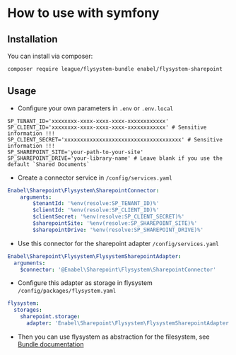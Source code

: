 # How to use with symfony

## Installation

You can install via composer:

``` bash
composer require league/flysystem-bundle enabel/flysystem-sharepoint
```

## Usage

* Configure your own parameters in `.env` or `.env.local`

```dotenv
SP_TENANT_ID='xxxxxxxx-xxxx-xxxx-xxxx-xxxxxxxxxxxx'
SP_CLIENT_ID='xxxxxxxx-xxxx-xxxx-xxxx-xxxxxxxxxxxx' # Sensitive information !!!
SP_CLIENT_SECRET='xxxxxxxxxxxxxxxxxxxxxxxxxxxxxxxxxxxxx' # Sensitive information !!!
SP_SHAREPOINT_SITE='your-path-to-your-site'
SP_SHAREPOINT_DRIVE='your-library-name' # Leave blank if you use the default `Shared Documents`
```

* Create a connector service in `/config/services.yaml`

```yaml
Enabel\Sharepoint\Flysystem\SharepointConnector:
    arguments:
        $tenantId: '%env(resolve:SP_TENANT_ID)%'
        $clientId: '%env(resolve:SP_CLIENT_ID)%'
        $clientSecret: '%env(resolve:SP_CLIENT_SECRET)%'
        $sharepointSite: '%env(resolve:SP_SHAREPOINT_SITE)%'
        $sharepointDrive: '%env(resolve:SP_SHAREPOINT_DRIVE)%'
```

* Use this connector for the sharepoint adapter `/config/services.yaml`

```yaml
Enabel\Sharepoint\Flysystem\FlysystemSharepointAdapter:
  arguments:
    $connector: '@Enabel\Sharepoint\Flysystem\SharepointConnector'
```

* Configure this adapter as storage in flysystem `/config/packages/flysystem.yaml`

```yaml
flysystem:
  storages:
    sharepoint.storage:
      adapter: 'Enabel\Sharepoint\Flysystem\FlysystemSharepointAdapter'
```

* Then you can use flysystem as abstraction for the filesystem, 
  see [Bundle documentation](https://github.com/thephpleague/flysystem-bundle)
